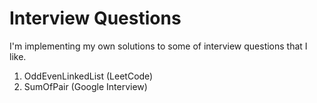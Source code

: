 # Interview Questions

I'm implementing my own solutions to some of interview questions that I like.

1) OddEvenLinkedList (LeetCode)  
2) SumOfPair (Google Interview)
